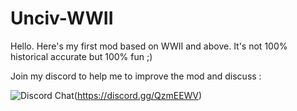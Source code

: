# Unciv-WWII
Hello. Here's my first mod based on WWII and above. It's not 100% historical accurate but 100% fun ;)

Join my discord to help me to improve the mod and discuss :

![Discord Chat](https://img.shields.io/discord/538409051432812554.svg)(https://discord.gg/QzmEEWV)
